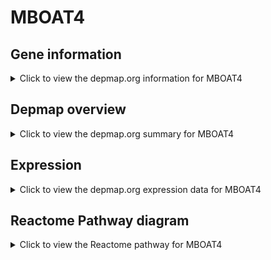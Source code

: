 <h1>MBOAT4</h1>

<h2>Gene information</h2>
<details>
  <summary>Click to view the depmap.org information for MBOAT4</summary>
  <p><a href="https://depmap.org/portal/gene/MBOAT4?tab=about" target="_BLANK">Open page in a new tab...</a></p>
  <iframe src="https://depmap.org/portal/gene/MBOAT4?tab=about" style="border:none;width:100%;height:800px"></iframe>
</details>

<h2>Depmap overview</h2>
<details>
  <summary>Click to view the depmap.org summary for MBOAT4</summary>
  <p><a href="https://depmap.org/portal/gene/MBOAT4?tab=overview" target="_BLANK">Open page in a new tab...</a></p>
  <iframe src="https://depmap.org/portal/gene/MBOAT4?tab=overview" style="border:none;width:100%;height:800px"></iframe>
</details>

<h2>Expression</h2>
<details>
  <summary>Click to view the depmap.org expression data for MBOAT4</summary>
  <p><a href="https://depmap.org/portal/gene/MBOAT4?tab=characterization" target="_BLANK">Open page in a new tab...</a></p>
  <iframe src="https://depmap.org/portal/gene/MBOAT4?tab=characterization" style="border:none;width:100%;height:800px"></iframe>
</details>



<h2>Reactome Pathway diagram</h2>
<details>
  <summary>Click to view the Reactome pathway for MBOAT4</summary>
  <p><a href="https://reactome.org/PathwayBrowser/#/R-HSA-422085" target="_BLANK">Open page in a new tab...</a></p>
  <p>Synthesis, secretion, and deacylation of Ghrelin</p>
<iframe src="https://reactome.org/PathwayBrowser/#/R-HSA-422085" style="border:none;width:100%;height:800px"></iframe>
</details>



